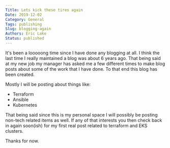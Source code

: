 ```yaml
---
Title: Lets kick these tires again
Date: 2019-12-02
Category: General
Tags: publishing
Slug: blogging-again
Authors: Eric Lake
Status: published
---
```


It's been a looooong time since I have done any blogging at all. I think the last time I really maintained a blog was about 6 years ago. That being said at my new job my manager has asked me a few different times to make blog posts about some of the work that I have done. To that end this blog has been created.

Mostly I will be posting about things like:

* Terraform
* Ansible
* Kubernetes

That being said since this is my personal space I will possibly be posting non-tech related items as well. If any of that interests you then check back in again soon(ish) for my first real post related to terraform and EKS clusters.

Thanks for now.
